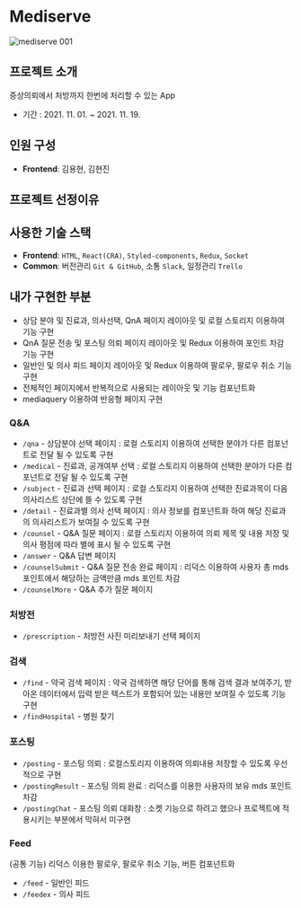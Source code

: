 # Mediserve
![mediserve 001](https://user-images.githubusercontent.com/81367886/144597071-b6252429-d411-4349-80d6-59b99d9abbd2.jpeg)
## 프로젝트 소개
증상의뢰에서 처방까지 한번에 처리할 수 있는 App
- 기간 : 2021. 11. 01. ~ 2021. 11. 19.

## 인원 구성
- **Frontend**: 김용현, 김현진

## 프로젝트 선정이유

## 사용한 기술 스택
- **Frontend**: `HTML`, `React(CRA)`, `Styled-components`, `Redux`, `Socket`
- **Common**: 버전관리 `Git & GitHub`, 소통 `Slack`,  일정관리 `Trello`

## 내가 구현한 부분
- 상담 분야 및 진료과, 의사선택, QnA 페이지 레이아웃 및 로컬 스토리지 이용하여 기능 구현
- QnA 질문 전송 및 포스팅 의뢰 페이지 레이아웃 및 Redux 이용하여 포인트 차감 기능 구현
- 일반인 및 의사 피드 페이지 레이아웃 및 Redux 이용하여 팔로우, 팔로우 취소 기능 구현
- 전체적인 페이지에서 반복적으로 사용되는 레이아웃 및 기능 컴포넌트화
- mediaquery 이용하여 반응형 페이지 구현

### Q&A
- `/qna` - 상담분야 선택 페이지 : 로컬 스토리지 이용하여 선택한 분야가 다른 컴포넌트로 전달 될 수 있도록 구현
- `/medical` - 진료과, 공개여부 선택 : 로컬 스토리지 이용하여 선택한 분야가 다른 컴포넌트로 전달 될 수 있도록 구현
- `/subject` - 진료과 선택 페이지 : 로컬 스토리지 이용하여 선택한 진료과목이 다음 의사리스트 상단에 뜰 수 있도록 구현
- `/detail` - 진료과별 의사 선택 페이지 : 의사 정보를 컴포넌트화 하여 해당 진료과의 의사리스트가 보여질 수 있도록 구현
- `/counsel` - Q&A 질문 페이지 : 로컬 스토리지 이용하여 의뢰 제목 및 내용 저장 및 의사 평점에 따라 별에 표시 될 수 있도록 구현
- `/answer` - Q&A 답변 페이지
- `/counselSubmit` - Q&A 질문 전송 완료 페이지 : 리덕스 이용하여 사용자 총 mds 포인트에서 해당하는 금액만큼 mds 포인트 차감
- `/counselMore` - Q&A 추가 질문 페이지

### 처방전
- `/prescription` - 처방전 사진 미리보내기 선택 페이지 

### 검색
- `/find` - 약국 검색 페이지 : 약국 검색하면 해당 단어를 통해 검색 결과 보여주기, 받아온 데이터에서 입력 받은 텍스트가 포함되어 있는 내용만 보여질 수 있도록 기능 구현
- `/findHospital` - 병원 찾기

### 포스팅
- `/posting` - 포스팅 의뢰 : 로컬스토리지 이용하여 의뢰내용 저장할 수 있도록 우선적으로 구현
- `/postingResult` - 포스팅 의뢰 완료 : 리덕스를 이용한 사용자의 보유 mds 포인트 차감
- `/postingChat` - 포스팅 의뢰 대화창 : 소켓 기능으로 하려고 했으나 프로젝트에 적용시키는 부분에서 막혀서 미구현

### Feed
(공통 기능) 리덕스 이용한 팔로우, 팔로우 취소 기능, 버튼 컴포넌트화
- `/feed` - 일반인 피드
- `/feedex` - 의사 피드
